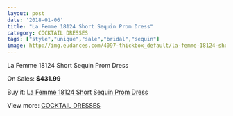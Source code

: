 ```yaml
---
layout: post
date: '2018-01-06'
title: "La Femme 18124 Short Sequin Prom Dress"
category: COCKTAIL DRESSES
tags: ["style","unique","sale","bridal","sequin"]
image: http://img.eudances.com/4097-thickbox_default/la-femme-18124-short-sequin-prom-dress.jpg
---
```

La Femme 18124 Short Sequin Prom Dress

On Sales: **$431.99**
<a href="https://www.eudances.com/en/cocktail-dresses/1372-la-femme-18124-short-sequin-prom-dress.html"><amp-img layout="responsive" width="600" height="600" src="//img.eudances.com/4097-thickbox_default/la-femme-18124-short-sequin-prom-dress.jpg" alt="La Femme 18124 Short Sequin Prom Dress 0" /></a>
<a href="https://www.eudances.com/en/cocktail-dresses/1372-la-femme-18124-short-sequin-prom-dress.html"><amp-img layout="responsive" width="600" height="600" src="//img.eudances.com/4101-thickbox_default/la-femme-18124-short-sequin-prom-dress.jpg" alt="La Femme 18124 Short Sequin Prom Dress 1" /></a>
<a href="https://www.eudances.com/en/cocktail-dresses/1372-la-femme-18124-short-sequin-prom-dress.html"><amp-img layout="responsive" width="600" height="600" src="//img.eudances.com/4100-thickbox_default/la-femme-18124-short-sequin-prom-dress.jpg" alt="La Femme 18124 Short Sequin Prom Dress 2" /></a>
<a href="https://www.eudances.com/en/cocktail-dresses/1372-la-femme-18124-short-sequin-prom-dress.html"><amp-img layout="responsive" width="600" height="600" src="//img.eudances.com/4099-thickbox_default/la-femme-18124-short-sequin-prom-dress.jpg" alt="La Femme 18124 Short Sequin Prom Dress 3" /></a>
<a href="https://www.eudances.com/en/cocktail-dresses/1372-la-femme-18124-short-sequin-prom-dress.html"><amp-img layout="responsive" width="600" height="600" src="//img.eudances.com/4098-thickbox_default/la-femme-18124-short-sequin-prom-dress.jpg" alt="La Femme 18124 Short Sequin Prom Dress 4" /></a>

Buy it: [La Femme 18124 Short Sequin Prom Dress](https://www.eudances.com/en/cocktail-dresses/1372-la-femme-18124-short-sequin-prom-dress.html "La Femme 18124 Short Sequin Prom Dress")

View more: [COCKTAIL DRESSES](https://www.eudances.com/en/14-cocktail-dresses "COCKTAIL DRESSES")